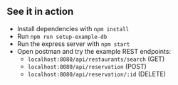 ## See it in action

* Install dependencies with `npm install`
* Run `npm run setup-example-db`
* Run the express server with `npm start`
* Open postman and try the example REST endpoints:
	* `localhost:8080/api/restaurants/search` (GET)
	* `localhost:8080/api/reservation` (POST)
	* `localhost:8080/api/reservation/:id` (DELETE)
